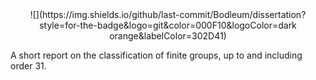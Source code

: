 <div align="center">
![](https://img.shields.io/github/last-commit/Bodleum/dissertation?style=for-the-badge&logo=git&color=000F10&logoColor=dark orange&labelColor=302D41)
</div>

A short report on the classification of finite groups, up to and including order 31.
